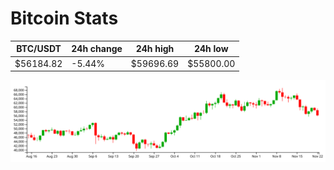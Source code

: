 # Bitcoin Stats

BTC/USDT|24h change|24h high|24h low|
|---|---|---|---|
|$56184.82|-5.44%|$59696.69|$55800.00|

<img src="./chart.svg">

